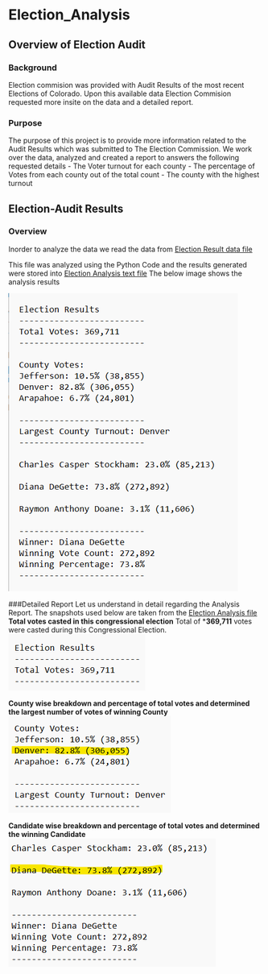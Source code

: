 # Election_Analysis
## Overview of Election Audit
### Background
Election commision was provided with Audit Results of the most recent Elections of Colorado. Upon this available data Election Commision requested more insite on the data and a detailed report.
	
### Purpose
The purpose of this project is to provide more information related to the Audit Results which was submitted to The Election Commission. We work over the data, analyzed and created a report to answers the following requested details
	- The Voter turnout for each county
	- The percentage of Votes from each county out of the total count
	- The county with the highest turnout

## Election-Audit Results
### Overview
Inorder to analyze the data we read the data from [Election Result data file](https://github.com/DeepaGheewala/Election_Analysis/blob/694fc9f2d651ffb8712654427bf5171775bf11bf/Resources/election_results.csv)

This file was analyzed using the Python Code and the results generated were stored into [Election Analysis text file](https://github.com/DeepaGheewala/Election_Analysis/blob/694fc9f2d651ffb8712654427bf5171775bf11bf/analysis/election_analysis.txt)
The below image shows the analysis results 

![Election Analysis outcome](/Resources/election_analysis.png)


###Detailed Report
Let us understand in detail regarding the Analysis Report. The snapshots used below are taken from the [Election Analysis file](/analysis/election_analysis.txt)
**Total votes casted in this congressional election**
 Total of ***369,711** votes were casted during this Congressional Election.
 ![Total Votes](/Resources/TotalVotes.png )
 
**County wise breakdown and percentage of total votes and determined the largest number of votes of winning County**
![Winning County](/Resources/LargestCountyVotes.png)

**Candidate wise breakdown and percentage of total votes and determined the winning Candidate**
![Winning Candidate](/Resources/winner.png)
